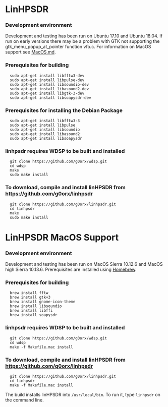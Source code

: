 # LinHPSDR

### Development environment

Development and testing has been run on Ubuntu 17.10 and Ubuntu 18.04. If run on early versions there may be a problem with GTK not supporting the gtk_menu_popup_at_pointer function vfo.c. For information on MacOS support see [MacOS.md](./MacOS.md).

### Prerequisites for building

```
  sudo apt-get install libfftw3-dev
  sudo apt-get install libpulse-dev
  sudo apt-get install libsoundio-dev
  sudo apt-get install libasound2-dev
  sudo apt-get install libgtk-3-dev
  sudo apt-get install libsoapysdr-dev
```

### Prerequisites for installing the Debian Package

```
  sudo apt-get install libfftw3-3
  sudo apt-get install libpulse
  sudo apt-get install libsoundio
  sudo apt-get install libasound2
  sudo apt-get install libsoapysdr
```


### linhpsdr requires WDSP to be built and installed

```
  git clone https://github.com/g0orx/wdsp.git
  cd wdsp
  make
  sudo make install
```

### To download, compile and install linHPSDR from https://github.com/g0orx/linhpsdr

```
  git clone https://github.com/g0orx/linhpsdr.git
  cd linhpsdr
  make
  sudo make install
```

# LinHPSDR MacOS Support
  
### Development environment

Development and testing has been run on MacOS Sierra 10.12.6 and MacOS high Sierra 10.13.6. Prerequisites are installed using [Homebrew](https://brew.sh/).

### Prerequisites for building

```
  brew install fftw
  brew install gtk+3
  brew install gnome-icon-theme
  brew install libsoundio
  brew install libffi
  brew install soapysdr
```

### linhpsdr requires WDSP to be built and installed

```
  git clone https://github.com/g0orx/wdsp.git
  cd wdsp
  make -f Makefile.mac install
```

### To download, compile and install linHPSDR from https://github.com/g0orx/linhpsdr

```
  git clone https://github.com/g0orx/linhpsdr.git
  cd linhpsdr
  make -f Makefile.mac install
```

The build installs linHPSDR into `/usr/local/bin`. To run it, type `linhpsdr` on the command line.


